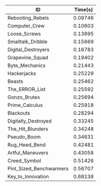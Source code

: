 |ID|Time(s)|
|-|-|
|Rebooting_Rebels|0.09746|
|Computer_Crew|0.10603|
|Loose_Screws|0.13895|
|Smalltalk_Dribble|0.15669|
|Digital_Destroyers|0.16783|
|Grapevine_Squad|0.19402|
|Byte_Mechanics|0.21443|
|Hackerjacks|0.25229|
|Beasts|0.25462|
|The_ERROR_List|0.25592|
|Gonzo_Brutes|0.25694|
|Prime_Calculus|0.25918|
|Blackouts|0.28294|
|Digitally_Destroyed|0.33245|
|The_Hit_Blunders|0.34248|
|Pseudo_Boom|0.34631|
|Rug_Heed_Bend|0.42481|
|Artful_Maneuvers|0.43058|
|Creed_Symbol|0.51426|
|Pint_Sized_Benchwarmers|0.56707|
|Key_to_Innovation|0.68138|
